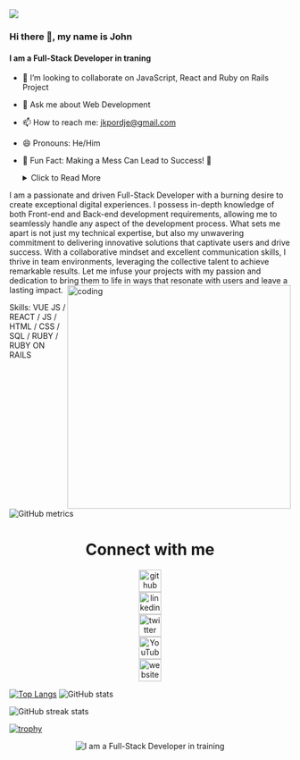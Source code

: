 <img src="https://indoanalytica.com/static/images/bannerr.gif">

### Hi there 👋, my name is John
#### I am a Full-Stack Developer in traning            
- 👯 I’m looking to collaborate on JavaScript, React and Ruby on Rails Project
- 💬 Ask me about Web Development
- 📫 How to reach me: jkpordje@gmail.com 
- 😄 Pronouns: He/Him 
- 🎉 Fun Fact: Making a Mess Can Lead to Success! 🙌
  <details>
  <summary>Click to Read More</summary>

  💡 Embrace the Mess for Creative Brilliance! 💥

  Sometimes, the best ideas and discoveries emerge from chaotic situations. Whether it's a coding challenge or a creative endeavor, don't be afraid of making a mess. History has shown that accidental mishaps often lead to incredible innovations. So, embrace the chaos, let your creativity flow, and unlock your inner genius. The path to brilliance is often paved with unexpected messes! 🎉✨
</details>



I am a passionate and driven Full-Stack Developer with a burning desire to create exceptional digital experiences. I possess in-depth knowledge of both Front-end and Back-end development requirements, allowing me to seamlessly handle any aspect of the development process. What sets me apart is not just my technical expertise, but also my unwavering commitment to delivering innovative solutions that captivate users and drive success. With a collaborative mindset and excellent communication skills, I thrive in team environments, leveraging the collective talent to achieve remarkable results. Let me infuse your projects with my passion and dedication to bring them to life in ways that resonate with users and leave a lasting impact. <img align="right" alt="coding" width="400" src="https://camo.githubusercontent.com/5ddf73ad3a205111cf8c686f687fc216c2946a75005718c8da5b837ad9de78c9/68747470733a2f2f7468756d62732e6766796361742e636f6d2f4576696c4e657874446576696c666973682d736d616c6c2e676966">

Skills: VUE JS / REACT / JS / HTML / CSS / SQL / RUBY / RUBY ON RAILS 

![GitHub metrics](https://metrics.lecoq.io/Outkarm)  <div align="center">
  <h1>Connect with me</h1>
  <div style="display: flex; flex-direction: column; justify-content: space-between; width: 80%;">
    <a href="https://github.com/Outkarm">
      <img src="https://cdn.jsdelivr.net/npm/simple-icons@3.0.1/icons/github.svg" alt="github" height="40">
    </a>
    <a href="https://www.linkedin.com/in/john-kpordje-866749241/">
      <img src="https://cdn.jsdelivr.net/npm/simple-icons@3.0.1/icons/linkedin.svg" alt="linkedin" height="40">
    </a>
    <a href="https://twitter.com/outkarm">
      <img src="https://cdn.jsdelivr.net/npm/simple-icons@3.0.1/icons/twitter.svg" alt="twitter" height="40">
    </a>
    <a href="https://www.youtube.com/channel/UC70wbFILUfwdD0DHnWvlX9Q">
      <img src="https://cdn.jsdelivr.net/npm/simple-icons@3.0.1/icons/youtube.svg" alt="YouTube" height="40">
    </a>
    <a href="https://outkarm.github.io/mobile-device-portfolio/">
      <img src="https://cdn.jsdelivr.net/npm/simple-icons@3.0.1/icons/icloud.svg" alt="website" height="40">
    </a>
  </div>
</div>

[![Top Langs](https://github-readme-stats.vercel.app/api/top-langs/?username=Outkarm)](https://github.com/anuraghazra/github-readme-stats) ![GitHub stats](https://github-readme-stats.vercel.app/api?username=Outkarm&show_icons=true)

![GitHub streak stats](https://github-readme-streak-stats.herokuapp.com/?user=Outkarm)  

[![trophy](https://github-profile-trophy.vercel.app/?username=Outkarm)](https://github.com/ryo-ma/github-profile-trophy)

<div align="center">
  <img src="https://github.com/Outkarm/Outkarm/assets/108669691/6eb6d971-750f-47eb-8cc8-59d6c98b6aff" alt="I am a Full-Stack Developer in training">
</div>

